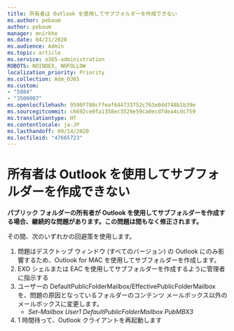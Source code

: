 ```yaml
---
title: 所有者は Outlook を使用してサブフォルダーを作成できない
ms.author: pebaum
author: pebaum
manager: mnirkhe
ms.date: 04/21/2020
ms.audience: Admin
ms.topic: article
ms.service: o365-administration
ROBOTS: NOINDEX, NOFOLLOW
localization_priority: Priority
ms.collection: Adm_O365
ms.custom:
- "5884"
- "3500007"
ms.openlocfilehash: 9590f780cffeaf644733752c763e04d748b1b39e
ms.sourcegitcommit: c6692ce0fa1358ec3529e59ca0ecdfdea4cdc759
ms.translationtype: HT
ms.contentlocale: ja-JP
ms.lasthandoff: 09/14/2020
ms.locfileid: "47665723"
---
```

# <a name="owner-cannot-create-sub-folder-using-outlook"></a>所有者は Outlook を使用してサブフォルダーを作成できない

**パブリック フォルダーの所有者が Outlook を使用してサブフォルダーを作成する場合、継続的な問題があります。この問題は間もなく修正されます。**

その間、次のいずれかの回避策を使用します。

1. 問題はデスクトップ ウィンドウ (すべてのバージョン) の Outlook にのみ影響するため、Outlook for MAC を使用してサブフォルダーを作成します。
2. EXO シェルまたは EAC を使用してサブフォルダーを作成するように管理者に指示する
3. ユーザーの DefaultPublicFolderMailbox/EffectivePublicFolderMailbox を、問題の原因となっているフォルダーのコンテンツ メールボックス以外のメールボックスに変更します。  
    - *Set-Mailbox User1 DefaultPublicFolderMailbox PubMBX3*
4. 1 時間待って、Outlook クライアントを再起動します